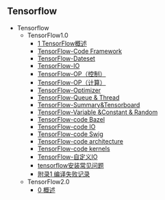 ## Tensorflow
- Tensorflow
  - TensorFlow1.0
    - [1 TensorFlow概述](Tensorflow/TensorFlow1.0/1%20TensorFlow概述.md)
    - [TensorFlow-Code Framework](Tensorflow/TensorFlow1.0/TensorFlow-Code%20Framework.md)
    - [TensorFlow-Dateset](Tensorflow/TensorFlow1.0/TensorFlow-Dateset.md)
    - [TensorFlow-IO](Tensorflow/TensorFlow1.0/TensorFlow-IO.md)
    - [TensorFlow-OP（控制）](Tensorflow/TensorFlow1.0/TensorFlow-OP（控制）.md)
    - [TensorFlow-OP（计算）](Tensorflow/TensorFlow1.0/TensorFlow-OP（计算）.md)
    - [TensorFlow-Optimizer](Tensorflow/TensorFlow1.0/TensorFlow-Optimizer.md)
    - [TensorFlow-Queue & Thread](Tensorflow/TensorFlow1.0/TensorFlow-Queue%20&%20Thread.md)
    - [TensorFlow-Summary&Tensorboard](Tensorflow/TensorFlow1.0/TensorFlow-Summary&Tensorboard.md)
    - [TensorFlow-Variable &Constant & Random](Tensorflow/TensorFlow1.0/TensorFlow-Variable%20&Constant%20&%20Random.md)
    - [TensorFlow-code Bazel](Tensorflow/TensorFlow1.0/TensorFlow-code%20Bazel.md)
    - [TensorFlow-code IO](Tensorflow/TensorFlow1.0/TensorFlow-code%20IO.md)
    - [TensorFlow-code Swig](Tensorflow/TensorFlow1.0/TensorFlow-code%20Swig.md)
    - [TensorFlow-code architecture](Tensorflow/TensorFlow1.0/TensorFlow-code%20architecture.md)
    - [TensorFlow-code kernels](Tensorflow/TensorFlow1.0/TensorFlow-code%20kernels.md)
    - [TensorFlow-自定义IO](Tensorflow/TensorFlow1.0/TensorFlow-自定义IO.md)
    - [tensorflow安装常见问题](Tensorflow/TensorFlow1.0/tensorflow安装常见问题.md)
    - [附录1 编译失败记录](Tensorflow/TensorFlow1.0/附录1%20编译失败记录.md)
  - TensorFlow2.0
    - [0 概述](Tensorflow/TensorFlow2.0/0%20概述.md)
